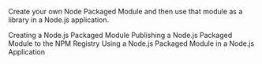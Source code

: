 Create your own Node Packaged Module and then use that module as a library in a Node.js application.

Creating a Node.js Packaged Module
Publishing a Node.js Packaged Module to the NPM Registry
Using a Node.js Packaged Module in a Node.js Application
